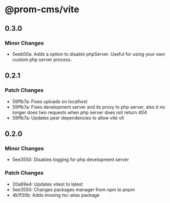 # @prom-cms/vite

## 0.3.0

### Minor Changes

- 5eeb00a: Adds a option to disable phpServer. Useful for using your own custom php server process.

## 0.2.1

### Patch Changes

- 59ffb7a: Fixes uploads on localhost
- 59ffb7a: Fixes development server and its proxy to php server, also it no longer does two requests when php server does not return 404
- 59ffb7a: Updates peer dependencies to allow vite v5

## 0.2.0

### Minor Changes

- 5ee3550: Disables logging for php development server

### Patch Changes

- 20a69e4: Updates vitest to latest
- 5ee3550: Changes packages manager from npm to pnpm
- 4b1f30b: Adds missing tsc-alias package
